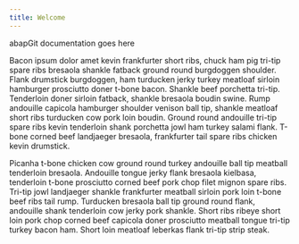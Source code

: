 ```yaml
---
title: Welcome
---
```


abapGit documentation goes here

Bacon ipsum dolor amet kevin frankfurter short ribs, chuck ham pig tri-tip spare ribs bresaola shankle fatback ground round burgdoggen shoulder. Flank drumstick burgdoggen, ham turducken jerky turkey meatloaf sirloin hamburger prosciutto doner t-bone bacon. Shankle beef porchetta tri-tip. Tenderloin doner sirloin fatback, shankle bresaola boudin swine. Rump andouille capicola hamburger shoulder venison ball tip, shankle meatloaf short ribs turducken cow pork loin boudin. Ground round andouille tri-tip spare ribs kevin tenderloin shank porchetta jowl ham turkey salami flank. T-bone corned beef landjaeger bresaola, frankfurter tail spare ribs chicken kevin drumstick.

Picanha t-bone chicken cow ground round turkey andouille ball tip meatball tenderloin bresaola. Andouille tongue jerky flank bresaola kielbasa, tenderloin t-bone prosciutto corned beef pork chop filet mignon spare ribs. Tri-tip jowl landjaeger shankle frankfurter meatball sirloin pork loin t-bone beef ribs tail rump. Turducken bresaola ball tip ground round flank, andouille shank tenderloin cow jerky pork shankle. Short ribs ribeye short loin pork chop corned beef capicola doner prosciutto meatball tongue tri-tip turkey bacon ham. Short loin meatloaf leberkas flank tri-tip strip steak.
